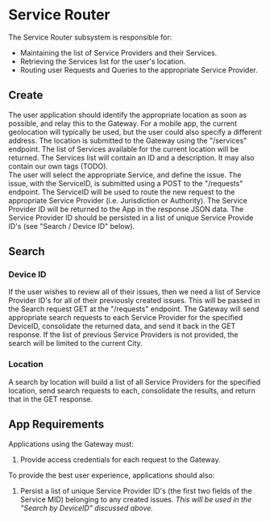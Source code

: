 # Service Router
The Service Router subsystem is responsible for:  

* Maintaining the list of Service Providers and their Services.
* Retrieving the Services list for the user's location.
* Routing user Requests and Queries to the appropriate Service Provider.

## Create
The user application should identify the appropriate location as soon as possible, and relay this to the Gateway.  For a mobile app, the current geolocation will typically be used, but the user could also specify a different address.  The  location is submitted to the Gateway using the "/services" endpoint.  The list of Services available for the current location will be returned.  The Services list will contain an ID and a description.  It may also contain our own tags (TODO).  
The user will select the appropriate Service, and define the issue.  The issue, with the ServiceID, is submitted using a POST to the "/requests" endpoint. The ServiceID will be used to route the new request to the appropriate Service Provider (i.e. Jurisdiction or Authority).
The Service Provider ID will be returned to the App in the response JSON data.  The Service Provider ID should be persisted in a list of unique Service Provide ID's (see "Search / Device ID" below).

## Search

### Device ID
If the user wishes to review all of their issues, then we need a list of Service Provider ID's for all of their previously created issues.  This will be passed in the Search request GET at the "/requests" endpoint.  The Gateway will send appropriate search requests to each Service Provider for the specified DeviceID, consolidate the returned data, and send it back in the GET response.  If the list of previous Service Providers is not provided, the search will be limited to the current City.


### Location
A search by location will build a list of all Service Providers for the specified location, send search requests to each, consolidate the results, and return that in the GET response.


## App Requirements
Applications using the Gateway must:  
1. Provide access credentials for each request to the Gateway.

To provide the best user experience, applications should also:
1. Persist a list of unique Service Provider ID's (the first two fields of the Service MID) belonging to  any created issues.  _This will be used in the "Search by DeviceID" discussed above._


